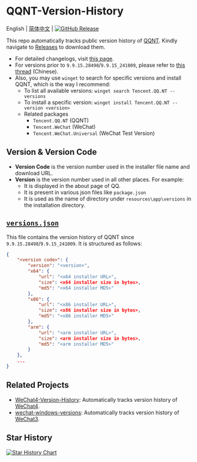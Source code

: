 # QQNT-Version-History

English | [简体中文](README.zh-CN.md) | [![GitHub Release](https://img.shields.io/github/v/release/PRO-2684/qqnt-version-history?display_name=release&label=QQ&logo=qq&color=1EBAFC)](https://github.com/PRO-2684/qqnt-version-history/releases/latest)

This repo automatically tracks public version history of [QQNT](https://im.qq.com/pcqq/index.shtml). Kindly navigate to [Releases](https://github.com/PRO-2684/qqnt-version-history/releases) to download them.

- For detailed changelogs, visit [this page](https://im.qq.com/pcqq/support.html).
- For versions prior to `9.9.15.28498`/`9.9.15_241009`, please refer to [this thread](https://bbs.pcbeta.com/forum.php?mod=viewthread&tid=1969561) (Chinese).
- Also, you may use `winget` to search for specific versions and install QQNT, which is the way I recommend:
    - To list all available versions: `winget search Tencent.QQ.NT --versions`
    - To install a specific version: `winget install Tencent.QQ.NT --version <version>`
    - Related packages
        - `Tencent.QQ.NT` (QQNT)
        - `Tencent.WeChat` (WeChat)
        - `Tencent.WeChat.Universal` (WeChat Test Version)

## Version & Version Code

- **Version Code** is the version number used in the installer file name and download URL.
- **Version** is the version number used in all other places. For example:
    - It is displayed in the about page of QQ.
    - It is present in various json files like `package.json`
    - It is used as the name of directory under `resources\app\versions` in the installation directory.

## [`versions.json`](./versions.json)

This file contains the version history of QQNT since `9.9.15.28498`/`9.9.15_241009`. It is structured as follows:

```json
{
    "<version code>": {
        "version": "<version>",
        "x64": {
            "url": "<x64 installer URL>",
            "size": <x64 installer size in bytes>,
            "md5": "<x64 installer MD5>"
        },
        "x86": {
            "url": "<x86 installer URL>",
            "size": <x86 installer size in bytes>,
            "md5": "<x86 installer MD5>"
        },
        "arm": {
            "url": "<arm installer URL>",
            "size": <arm installer size in bytes>,
            "md5": "<arm installer MD5>"
        }
    },
    ...
}
```

## Related Projects

- [WeChat4-Version-History](https://github.com/PRO-2684/WeChat4-Version-History): Automatically tracks version history of [WeChat4](https://pc.weixin.qq.com/).
- [wechat-windows-versions](https://github.com/tom-snow/wechat-windows-versions): Automatically tracks version history of [WeChat3](https://pc.weixin.qq.com/).

## Star History

<a href="https://www.star-history.com/#PRO-2684/qqnt-version-history&Date">
 <picture>
   <source media="(prefers-color-scheme: dark)" srcset="https://api.star-history.com/svg?repos=PRO-2684/qqnt-version-history&type=Date&theme=dark" />
   <source media="(prefers-color-scheme: light)" srcset="https://api.star-history.com/svg?repos=PRO-2684/qqnt-version-history&type=Date" />
   <img alt="Star History Chart" src="https://api.star-history.com/svg?repos=PRO-2684/qqnt-version-history&type=Date" />
 </picture>
</a>
